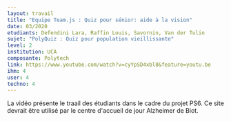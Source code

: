 ```yaml
---
layout: travail 
title: "Equipe Team.js : Quiz pour sénior: aide à la vision"
date: 03/2020
etudiants: Defendini Lara, Raffin Louis, Savornin, Van der Tulin
sujet: "PolyQuiz : Quiz pour population vieillissante"
level: 2
institution: UCA
composante: Polytech
link: https://www.youtube.com/watch?v=cyYpSD4xbl8&feature=youtu.be
ihm: 4
user: 4
techno: 4
---
```


La vidéo présente le traail des étudiants dans le cadre du projet PS6.
Ce site devrait être utilisé par le centre d'accueil de jour Alzheimer de Biot. 